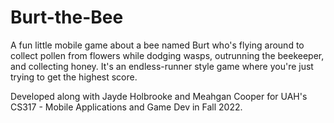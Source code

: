 ﻿# Burt-the-Bee

A fun little mobile game about a bee named Burt who's flying around to collect pollen from flowers while dodging wasps, outrunning the beekeeper, and collecting honey. It's an endless-runner style game where you're just trying to get the highest score.

Developed along with Jayde Holbrooke and Meahgan Cooper for UAH's CS317 - Mobile Applications and Game Dev in Fall 2022.
